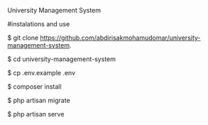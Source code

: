 University Management System

#instalations and use

$ git clone https://github.com/abdirisakmohamudomar/university-management-system.

$ cd university-management-system

$ cp .env.example .env

$ composer install

$ php artisan migrate

$ php artisan serve


